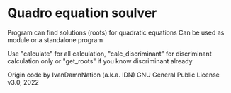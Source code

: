 # Quadro equation soulver

Program can find solutions (roots) for quadratic equations
Can be used as module or a standalone program

Use "calculate" for all calculation, "calc_discriminant" for
discriminant calculation only or "get_roots" if you know
discriminant already

Origin code by IvanDamnNation (a.k.a. IDN)
GNU General Public License v3.0, 2022
